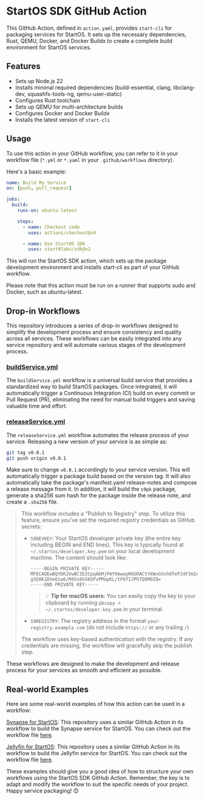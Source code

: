 # StartOS SDK GitHub Action

This GitHub Action, defined in `action.yaml`, provides `start-cli` for packaging services for StartOS. It sets up the necessary dependencies, Rust, QEMU, Docker, and Docker Buildx to create a complete build environment for StartOS services.

## Features

- Sets up Node.js 22
- Installs minimal required dependencies (build-essential, clang, libclang-dev, squashfs-tools-ng, qemu-user-static)
- Configures Rust toolchain
- Sets up QEMU for multi-architecture builds
- Configures Docker and Docker Buildx
- Installs the latest version of `start-cli`

## Usage

To use this action in your GitHub workflow, you can refer to it in your workflow file (`*.yml` or `*.yaml` in your `.github/workflows` directory).

Here's a basic example:

```yaml
name: Build My Service
on: [push, pull_request]

jobs:
  build:
    runs-on: ubuntu-latest

    steps:
      - name: Checkout code
        uses: actions/checkout@v4

      - name: Use StartOS SDK
        uses: start9labs/sdk@v2
```

This will run the StartOS SDK action, which sets up the package development environment and installs start-cli as part of your GitHub workflow.

Please note that this action must be run on a runner that supports sudo and Docker, such as ubuntu-latest.

## Drop-in Workflows

This repository introduces a series of drop-in workflows designed to simplify the development process and ensure consistency and quality across all services. These workflows can be easily integrated into any service repository and will automate various stages of the development process.

### [buildService.yml](buildService.yml)

The `buildService.yml` workflow is a universal build service that provides a standardized way to build StartOS packages. Once integrated, it will automatically trigger a Continuous Integration (CI) build on every commit or Pull Request (PR), eliminating the need for manual build triggers and saving valuable time and effort.

### [releaseService.yml](releaseService.yml)

The `releaseService.yml` workflow automates the release process of your service.
Releasing a new version of your service is as simple as:

```bash
git tag v0.0.1
git push origin v0.0.1
```

Make sure to change `v0.0.1` accordingly to your service version. This will automatically trigger a package build based on the version tag. It will also automatically take the package's manifest.yaml release-notes and compose a release message from it. In addition, it will build the `s9pk` package, generate a sha256 sum hash for the package inside the release note, and create a `.sha256` file.

> This workflow includes a "Publish to Registry" step. To utilize this feature, ensure you've set the required registry credentials as GitHub secrets:
>
> - `S9DEVKEY`: Your StartOS developer private key (the entire key including BEGIN and END lines). This key is typically found at `~/.startos/developer.key.pem` on your local development machine. The content should look like:
>
>   ```
>   -----BEGIN PRIVATE KEY-----
>   MFECAQEwBQYDK2VwBCIEICpqAbMjPAY9mwepR6GRACtYkWvGVxh0TePJdF3m2apY
>   gSEAK1DVeOiw6/M4Ss6kS65PvPMopKL/tF6fIJPhTQ8MO2Q=
>   -----END PRIVATE KEY-----
>   ```
>
>   > 💡 **Tip for macOS users**: You can easily copy the key to your clipboard by running `pbcopy < ~/.startos/developer.key.pem` in your terminal.
>
> - `S9REGISTRY`: The registry address in the format `your-registry.example.com` (do not include `https://` or any trailing `/`)
>
> The workflow uses key-based authentication with the registry. If any credentials are missing, the workflow will gracefully skip the publish step.

These workflows are designed to make the development and release process for your services as smooth and efficient as possible.

## Real-world Examples

Here are some real-world examples of how this action can be used in a workflow:

[Synapse for StartOS](https://github.com/Start9Labs/synapse-startos): This repository uses a similar GitHub Action in its workflow to build the Synapse service for StartOS. You can check out the workflow file [here](https://github.com/Start9Labs/synapse-startos/blob/master/.github/workflows/buildService.yml).

[Jellyfin for StartOS](https://github.com/Start9Labs/jellyfin-startos): This repository uses a similar GitHub Action in its workflow to build the Jellyfin service for StartOS. You can check out the workflow file [here](https://github.com/Start9Labs/jellyfin-startos/blob/master/.github/workflows/buildService.yml).

These examples should give you a good idea of how to structure your own workflows using the StartOS SDK GitHub Action. Remember, the key is to adapt and modify the workflow to suit the specific needs of your project. Happy service packaging! 😊
